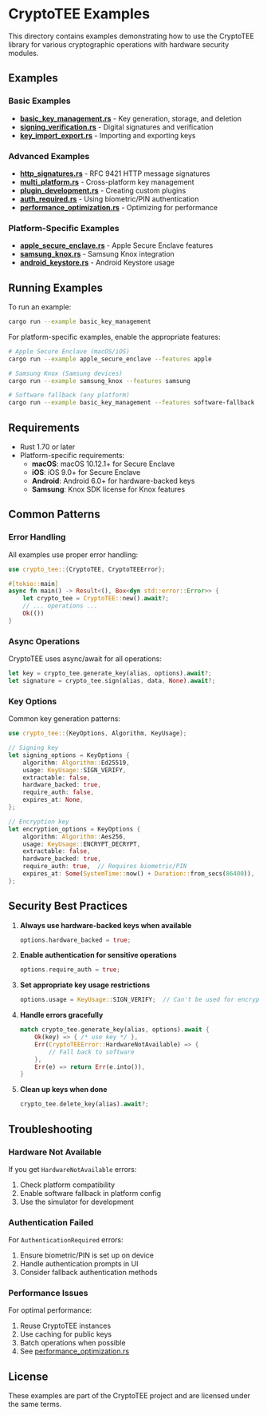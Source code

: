 # CryptoTEE Examples

This directory contains examples demonstrating how to use the CryptoTEE library for various cryptographic operations with hardware security modules.

## Examples

### Basic Examples

- **[basic_key_management.rs](basic_key_management.rs)** - Key generation, storage, and deletion
- **[signing_verification.rs](signing_verification.rs)** - Digital signatures and verification
- **[key_import_export.rs](key_import_export.rs)** - Importing and exporting keys

### Advanced Examples

- **[http_signatures.rs](http_signatures.rs)** - RFC 9421 HTTP message signatures
- **[multi_platform.rs](multi_platform.rs)** - Cross-platform key management
- **[plugin_development.rs](plugin_development.rs)** - Creating custom plugins
- **[auth_required.rs](auth_required.rs)** - Using biometric/PIN authentication
- **[performance_optimization.rs](performance_optimization.rs)** - Optimizing for performance

### Platform-Specific Examples

- **[apple_secure_enclave.rs](apple_secure_enclave.rs)** - Apple Secure Enclave features
- **[samsung_knox.rs](samsung_knox.rs)** - Samsung Knox integration
- **[android_keystore.rs](android_keystore.rs)** - Android Keystore usage

## Running Examples

To run an example:

```bash
cargo run --example basic_key_management
```

For platform-specific examples, enable the appropriate features:

```bash
# Apple Secure Enclave (macOS/iOS)
cargo run --example apple_secure_enclave --features apple

# Samsung Knox (Samsung devices)
cargo run --example samsung_knox --features samsung

# Software fallback (any platform)
cargo run --example basic_key_management --features software-fallback
```

## Requirements

- Rust 1.70 or later
- Platform-specific requirements:
  - **macOS**: macOS 10.12.1+ for Secure Enclave
  - **iOS**: iOS 9.0+ for Secure Enclave
  - **Android**: Android 6.0+ for hardware-backed keys
  - **Samsung**: Knox SDK license for Knox features

## Common Patterns

### Error Handling

All examples use proper error handling:

```rust
use crypto_tee::{CryptoTEE, CryptoTEEError};

#[tokio::main]
async fn main() -> Result<(), Box<dyn std::error::Error>> {
    let crypto_tee = CryptoTEE::new().await?;
    // ... operations ...
    Ok(())
}
```

### Async Operations

CryptoTEE uses async/await for all operations:

```rust
let key = crypto_tee.generate_key(alias, options).await?;
let signature = crypto_tee.sign(alias, data, None).await?;
```

### Key Options

Common key generation patterns:

```rust
use crypto_tee::{KeyOptions, Algorithm, KeyUsage};

// Signing key
let signing_options = KeyOptions {
    algorithm: Algorithm::Ed25519,
    usage: KeyUsage::SIGN_VERIFY,
    extractable: false,
    hardware_backed: true,
    require_auth: false,
    expires_at: None,
};

// Encryption key
let encryption_options = KeyOptions {
    algorithm: Algorithm::Aes256,
    usage: KeyUsage::ENCRYPT_DECRYPT,
    extractable: false,
    hardware_backed: true,
    require_auth: true,  // Requires biometric/PIN
    expires_at: Some(SystemTime::now() + Duration::from_secs(86400)),
};
```

## Security Best Practices

1. **Always use hardware-backed keys when available**
   ```rust
   options.hardware_backed = true;
   ```

2. **Enable authentication for sensitive operations**
   ```rust
   options.require_auth = true;
   ```

3. **Set appropriate key usage restrictions**
   ```rust
   options.usage = KeyUsage::SIGN_VERIFY;  // Can't be used for encryption
   ```

4. **Handle errors gracefully**
   ```rust
   match crypto_tee.generate_key(alias, options).await {
       Ok(key) => { /* use key */ },
       Err(CryptoTEEError::HardwareNotAvailable) => {
           // Fall back to software
       },
       Err(e) => return Err(e.into()),
   }
   ```

5. **Clean up keys when done**
   ```rust
   crypto_tee.delete_key(alias).await?;
   ```

## Troubleshooting

### Hardware Not Available

If you get `HardwareNotAvailable` errors:

1. Check platform compatibility
2. Enable software fallback in platform config
3. Use the simulator for development

### Authentication Failed

For `AuthenticationRequired` errors:

1. Ensure biometric/PIN is set up on device
2. Handle authentication prompts in UI
3. Consider fallback authentication methods

### Performance Issues

For optimal performance:

1. Reuse CryptoTEE instances
2. Use caching for public keys
3. Batch operations when possible
4. See [performance_optimization.rs](performance_optimization.rs)

## License

These examples are part of the CryptoTEE project and are licensed under the same terms.